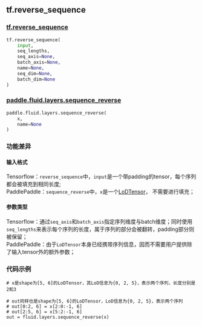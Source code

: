 ## tf.reverse_sequence

### [tf.reverse_sequence](https://www.tensorflow.org/versions/r1.13/api_docs/python/tf/reverse_sequence)

```python
tf.reverse_sequence(
    input,
    seq_lengths,
    seq_axis=None,
    batch_axis=None,
    name=None,
    seq_dim=None,
    batch_dim=None
)
```

### [paddle.fluid.layers.sequence_reverse](http://paddlepaddle.org/documentation/docs/zh/1.4/api_cn/layers_cn.html#paddle.fluid.layers.sequence_reverse)

```python
paddle.fluid.layers.sequence_reverse(
    x, 
    name=None
)
```

### 功能差异

#### 输入格式

Tensorflow：`reverse_sequence`中，`input`是一个带padding的tensor，每个序列都会被填充到相同长度;  
PaddlePaddle：`sequence_reverse`中，`x`是一个[LoDTensor](http://paddlepaddle.org/documentation/docs/zh/1.4/api_cn/fluid_cn.html#lodtensor)，
不需要进行填充；

#### 参数类型

Tensorflow：通过`seq_axis`和`batch_axis`指定序列维度与batch维度；同时使用`seq_lengths`来表示每个序列的长度，属于序列的部分会被翻转，padding部分则被保留；  
PaddlePaddle：由于`LoDTensor`本身已经携带序列信息，因而不需要用户提供除了输入tensor外的额外参数；

### 代码示例
```
# x是shape为[5, 6]的LoDTensor，其LoD信息为{0, 2, 5}，表示两个序列，长度分别是2和3

# out同样也是shape为[5, 6]的LoDTensor，LoD信息为{0, 2, 5}，表示两个序列
# out[0:2, 6] = x[2:0:-1, 6]
# out[2:5, 6] = x[5:2:-1, 6]
out = fluid.layers.sequence_reverse(x)
```